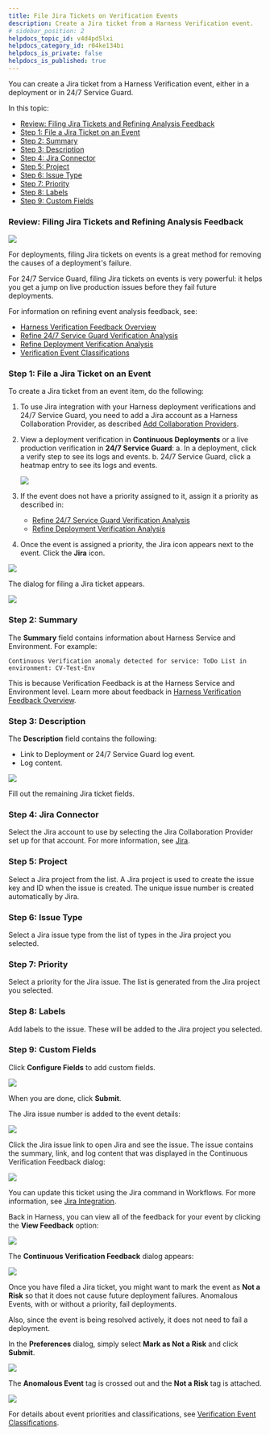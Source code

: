 ```yaml
---
title: File Jira Tickets on Verification Events
description: Create a Jira ticket from a Harness Verification event.
# sidebar_position: 2
helpdocs_topic_id: v4d4pd5lxi
helpdocs_category_id: r04ke134bi
helpdocs_is_private: false
helpdocs_is_published: true
---
```


You can create a Jira ticket from a Harness Verification event, either in a deployment or in 24/7 Service Guard.

In this topic:

* [Review: Filing Jira Tickets and Refining Analysis Feedback](#review_filing_jira_tickets_and_refining_analysis_feedback)
* [Step 1: File a Jira Ticket on an Event](#step_1_file_a_jira_ticket_on_an_event)
* [Step 2: Summary](#step_2_summary)
* [Step 3: Description](#step_3_description)
* [Step 4: Jira Connector](#step_4_jira_connector)
* [Step 5: Project](#step_5_project)
* [Step 6: Issue Type](#step_6_issue_type)
* [Step 7: Priority](#step_7_priority)
* [Step 8: Labels](#step_8_labels)
* [Step 9: Custom Fields](#step_9_custom_fields)

### Review: Filing Jira Tickets and Refining Analysis Feedback

![](./static/jira-cv-ticket-00.png)

For deployments, filing Jira tickets on events is a great method for removing the causes of a deployment's failure.

For 24/7 Service Guard, filing Jira tickets on events is very powerful: it helps you get a jump on live production issues before they fail future deployments.

For information on refining event analysis feedback, see:

* [Harness Verification Feedback Overview](../continuous-verification-overview/concepts-cv/harness-verification-feedback-overview.md)
* [Refine 24/7 Service Guard Verification Analysis](refine-24-7-service-guard-verification-analysis.md)
* [Refine Deployment Verification Analysis](refine-deployment-verification-analysis.md)
* [Verification Event Classifications](../../../firstgen-platform/techref-category/cv-reference/verification-event-classifications.md)

### Step 1: File a Jira Ticket on an Event

To create a Jira ticket from an event item, do the following:

1. To use Jira integration with your Harness deployment verifications and 24/7 Service Guard, you need to add a Jira account as a Harness Collaboration Provider, as described [Add Collaboration Providers](../../../firstgen-platform/account/manage-connectors/collaboration-providers.md#jira).
2. View a deployment verification in **Continuous Deployments** or a live production verification in **24/7 Service Guard**:
	a. In a deployment, click a verify step to see its logs and events.
	b. 24/7 Service Guard, click a heatmap entry to see its logs and events.

   ![](./static/jira-cv-ticket-01.png)

3. If the event does not have a priority assigned to it, assign it a priority as described in:
	* [Refine 24/7 Service Guard Verification Analysis](refine-24-7-service-guard-verification-analysis.md)
	* [Refine Deployment Verification Analysis](refine-deployment-verification-analysis.md)
4. Once the event is assigned a priority, the Jira icon appears next to the event. Click the **Jira** icon.

![](./static/jira-cv-ticket-02.png)

The dialog for filing a Jira ticket appears.  


![](./static/jira-cv-ticket-03.png)

### Step 2: Summary

The **Summary** field contains information about Harness Service and Environment. For example:

`Continuous Verification anomaly detected for service: ToDo List in environment: CV-Test-Env`

This is because Verification Feedback is at the Harness Service and Environment level. Learn more about feedback in [Harness Verification Feedback Overview](../continuous-verification-overview/concepts-cv/harness-verification-feedback-overview.md).

### Step 3: Description

The **Description** field contains the following:

* Link to Deployment or 24/7 Service Guard log event.
* Log content.

![](./static/jira-cv-ticket-04.png)

Fill out the remaining Jira ticket fields.

### Step 4: Jira Connector

Select the Jira account to use by selecting the Jira Collaboration Provider set up for that account. For more information, see [Jira](../../../firstgen-platform/account/manage-connectors/collaboration-providers.md#jira).

### Step 5: Project

Select a Jira project from the list. A Jira project is used to create the issue key and ID when the issue is created. The unique issue number is created automatically by Jira.

### Step 6: Issue Type

Select a Jira issue type from the list of types in the Jira project you selected.

### Step 7: Priority

Select a priority for the Jira issue. The list is generated from the Jira project you selected.

### Step 8: Labels

Add labels to the issue. These will be added to the Jira project you selected.

### Step 9: Custom Fields

Click **Configure Fields** to add custom fields.

![](./static/jira-cv-ticket-05.png)

When you are done, click **Submit**.

The Jira issue number is added to the event details:

![](./static/jira-cv-ticket-06.png)

Click the Jira issue link to open Jira and see the issue. The issue contains the summary, link, and log content that was displayed in the Continuous Verification Feedback dialog:

![](./static/jira-cv-ticket-07.png)

You can update this ticket using the Jira command in Workflows. For more information, see [Jira Integration](../../model-cd-pipeline/workflows/jira-integration.md).

Back in Harness, you can view all of the feedback for your event by clicking the **View Feedback** option:

![](./static/jira-cv-ticket-08.png)

The **Continuous Verification Feedback** dialog appears:

![](./static/jira-cv-ticket-09.png)

Once you have filed a Jira ticket, you might want to mark the event as **Not a Risk** so that it does not cause future deployment failures. Anomalous Events, with or without a priority, fail deployments.

Also, since the event is being resolved actively, it does not need to fail a deployment.

In the **Preferences** dialog, simply select **Mark as Not a Risk** and click **Submit**.

![](./static/jira-cv-ticket-10.png)

The **Anomalous Event** tag is crossed out and the **Not a Risk** tag is attached.

![](./static/jira-cv-ticket-11.png)

For details about event priorities and classifications, see [Verification Event Classifications](../../../firstgen-platform/techref-category/cv-reference/verification-event-classifications.md).